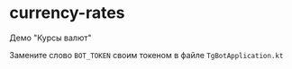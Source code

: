 # currency-rates
Демо "Курсы валют"

Замените слово `BOT_TOKEN` своим токеном в файле `TgBotApplication.kt`